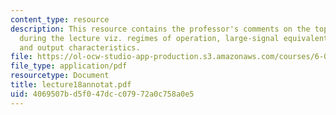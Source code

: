 ```yaml
---
content_type: resource
description: This resource contains the professor's comments on the topics covered
  during the lecture viz. regimes of operation, large-signal equivalent circuit model,
  and output characteristics.
file: https://ol-ocw-studio-app-production.s3.amazonaws.com/courses/6-012-microelectronic-devices-and-circuits-fall-2005/4069507bd5f047dcc07972a0c758a0e5_lecture18annotat.pdf
file_type: application/pdf
resourcetype: Document
title: lecture18annotat.pdf
uid: 4069507b-d5f0-47dc-c079-72a0c758a0e5
---
```


